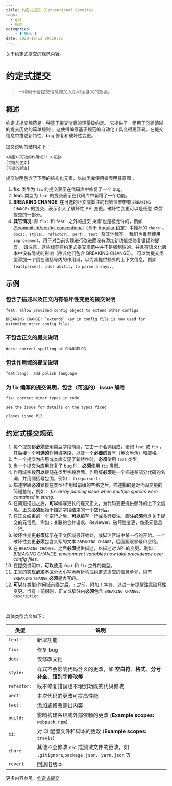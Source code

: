 ```yaml
---
title: 约定式提交 (Conventional Commits)
tags:
  - git
  - 规范
categories:
    - ['技术']
date: 2020-10-13 00:19:25
---
```



关于约定式提交的规范内容。

<!-- more -->

# 约定式提交

> 一种用于给提交信息增加人机可读含义的规范。

## 概述

约定式提交规范是一种基于提交消息的轻量级约定。 它提供了一组用于创建清晰的提交历史的简单规则； 这使得编写基于规范的自动化工具变得更容易。在提交信息中描述新特性、bug 修复和破坏性变更。

提交说明的结构如下：

```
<类型>[可选的作用域]: <描述>
[可选的正文]
[可选的脚注]
```

提交说明包含了下面的结构化元素，以向类库使用者表明其意图：

1. __fix__: 类型为 `fix` 的提交表示在代码库中修复了一个 bug。
2. **feat**: 类型为 `feat` 的提交表示在代码库中新增了一个功能。
3. **BREAKING CHANGE**: 在可选的正文或脚注的起始位置带有 `BREAKING CHANGE:` 的提交，表示引入了破坏性 API 变更。破坏性变更可以是任意 *类型* 提交的一部分。
4. **其它情况:** 除 `fix:` 和 `feat:` 之外的提交 *类型* 也是被允许的，例如 [@commitlint/config-conventional](https://github.com/conventional-changelog/commitlint/tree/master/%40commitlint/config-conventional)（基于 [Angular 约定](https://github.com/angular/angular/blob/22b96b9/CONTRIBUTING.md#-commit-message-guidelines)）中推荐的 `chore:`、`docs:`、`style:`、`refactor:`、`perf:`、`test:` 及其他标签。 我们也推荐使用`improvement`，用于对当前实现进行改进而没有添加新功能或修复错误的提交。 请注意，这些标签在约定式提交规范中并不是强制性的。并且在语义化版本中没有隐式的影响（除非他们包含 BREAKING CHANGE）。 可以为提交类型添加一个围在圆括号内的作用域，以为其提供额外的上下文信息。例如 `feat(parser): adds ability to parse arrays.`。

## 示例

###  包含了描述以及正文内有破坏性变更的提交说明

```
feat: allow provided config object to extend other configs

BREAKING CHANGE: `extends` key in config file is now used for extending other config files
```

### 不包含正文的提交说明

```
docs: correct spelling of CHANGELOG
```

### 包含作用域的提交说明

```
feat(lang): add polish language
```

### 为 fix 编写的提交说明，包含（可选的） issue 编号

```
fix: correct minor typos in code

see the issue for details on the typos fixed

closes issue #12
```

##  约定式提交规范

1. 每个提交都**必须**使用类型字段前缀，它由一个名词组成，诸如 `feat` 或 `fix` ，其后接一个**可选的**作用域字段，以及一个**必要的**冒号（英文半角）和空格。
2. 当一个提交为应用或类库实现了新特性时，**必须**使用 `feat` 类型。
3. 当一个提交为应用修复了 bug 时，**必须**使用 `fix` 类型。
4. 作用域字段**可以**跟随在类型字段后面。作用域**必须**是一个描述某部分代码的名词，并用圆括号包围，例如： `fix(parser):`
5. 描述字段**必须**紧接在类型/作用域前缀的空格之后。描述指的是对代码变更的简短总结，例如： *fix: array parsing issue when multiple spaces were contained in string.*
6. 在简短描述之后，**可以**编写更长的提交正文，为代码变更提供额外的上下文信息。正文**必须**起始于描述字段结束的一个空行后。
7. 在正文结束的一个空行之后，**可以**编写一行或多行脚注。脚注**必须**包含关于提交的元信息，例如：关联的合并请求、Reviewer、破坏性变更，每条元信息一行。
8. 破坏性变更**必须**标示在正文区域最开始处，或脚注区域中某一行的开始。一个破坏性变更**必须**包含大写的文本 `BREAKING CHANGE`，后面紧跟冒号和空格。
9. 在 `BREAKING CHANGE: `之后**必须**提供描述，以描述对 API 的变更。例如： *BREAKING CHANGE: environment variables now take precedence over config files.*
10. 在提交说明中，**可以**使用 `feat` 和 `fix` 之外的类型。
11. 工具的实现**必须不**区分大小写地解析构成约定式提交的信息单元，只有 `BREAKING CHANGE` **必须**是大写的。
12. **可以**在类型/作用域前缀之后，`:` 之前，附加 `!` 字符，以进一步提醒注意破坏性变更。当有 `!` 前缀时，正文或脚注内**必须**包含 `BREAKING CHANGE: description`

<br />

具体类型含义如下：

| 类型        | 说明                                                         |
| ----------- | ------------------------------------------------------------ |
| `feat:`     | 新增功能                                                     |
| `fix:`      | 修复 bug                                                     |
| `docs:`     | 仅修改文档                                                   |
| `style:`    | 样式不会影响代码含义的更改，如 **空白符**、**格式**、**分号补全**、**错别字修改等** |
| `refactor:` | 既不修复错误也不增加功能的代码修改                           |
| `perf:`     | 本次代码的更改可提高性能                                     |
| `test:`     | 添加或修改测试内容                                           |
| `build:`    | 影响构建系统或外部依赖的更改 (**Example scopes:** `webpack`, `npm`) |
| `ci:`       | 对 CI 配置文件和脚本的更改 (**Example scopes:** `travis`)    |
| `chore`     | 其他不会修改 src 或测试文件的更改，如 `.gitignore`,`package.json`、`yarn.json` 等 |
| `revert`    | 回退旧版本                                                   |

更多内容参见：[约定式提交](https://www.conventionalcommits.org/)
